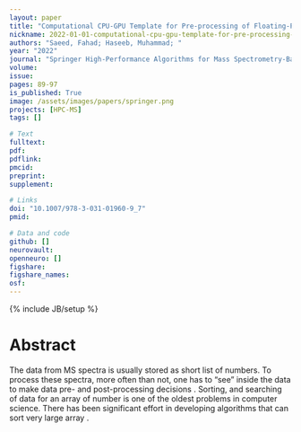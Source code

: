 ```yaml
---
layout: paper
title: "Computational CPU-GPU Template for Pre-processing of Floating-Point MS Data"
nickname: 2022-01-01-computational-cpu-gpu-template-for-pre-processing-of-floating-point-ms-data
authors: "Saeed, Fahad; Haseeb, Muhammad; "
year: "2022"
journal: "Springer High-Performance Algorithms for Mass Spectrometry-Based Omics"
volume: 
issue:
pages: 89-97
is_published: True
image: /assets/images/papers/springer.png
projects: [HPC-MS]
tags: []

# Text
fulltext:
pdf:
pdflink:
pmcid:
preprint: 
supplement:

# Links
doi: "10.1007/978-3-031-01960-9_7"
pmid:

# Data and code
github: []
neurovault:
openneuro: []
figshare:
figshare_names:
osf:
---
```

{% include JB/setup %}

# Abstract

The data from MS spectra is usually stored as short list of numbers. To process these spectra, more often than not, one has to “see” inside the data to make data pre- and post-processing decisions . Sorting, and searching of data for an array of number is one of the oldest problems in computer science. There has been significant effort in developing algorithms that can sort very large array .
